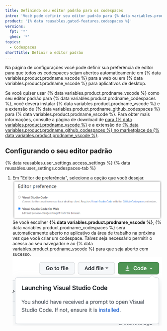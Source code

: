 ```yaml
---
title: Definindo seu editor padrão para os codespaces
intro: 'Você pode definir seu editor padrão para {% data variables.product.prodname_codespaces %} na sua página de configurações pessoais.'
product: '{% data reusables.gated-features.codespaces %}'
versions:
  fpt: '*'
  ghec: '*'
topics:
  - Codespaces
shortTitle: Definir o editor padrão
---
```


Na página de configurações você pode definir sua preferência de editor para que todos os codespaces sejam abertos automaticamente em {% data variables.product.prodname_vscode %} para a web ou em {% data variables.product.prodname_vscode %} para aplicativos de desktop.

Se você quiser usar {% data variables.product.prodname_vscode %} como seu editor padrão para {% data variables.product.prodname_codespaces %}, você deverá instalar {% data variables.product.prodname_vscode %} e a extensão de {% data variables.product.prodname_github_codespaces %} para {% data variables.product.prodname_vscode %}. Para obter mais informações, consulte a página de download de [para {% data variables.product.prodname_vscode %}](https://code.visualstudio.com/download/) e a extensão de [{% data variables.product.prodname_github_codespaces %} no marketplace de {% data variables.product.prodname_vscode %}](https://marketplace.visualstudio.com/items?itemName=GitHub.codespaces).

## Configurando o seu editor padrão

{% data reusables.user_settings.access_settings %}
{% data reusables.user_settings.codespaces-tab %}
1. Em "Editor de preferência", selecione a opção que você desejar. ![Setting your editor](/assets/images/help/codespaces/select-default-editor.png) Se você escolher **{% data variables.product.prodname_vscode %}**, {% data variables.product.prodname_codespaces %} será automaticamente aberto no aplicativo da área de trabalho na próxima vez que você criar um codespace. Talvez seja necessário permitir o acesso ao seu navegador e ao {% data variables.product.prodname_vscode %} para que seja aberto com sucesso. ![Configurando seu editor](/assets/images/help/codespaces/launch-default-editor.png)
